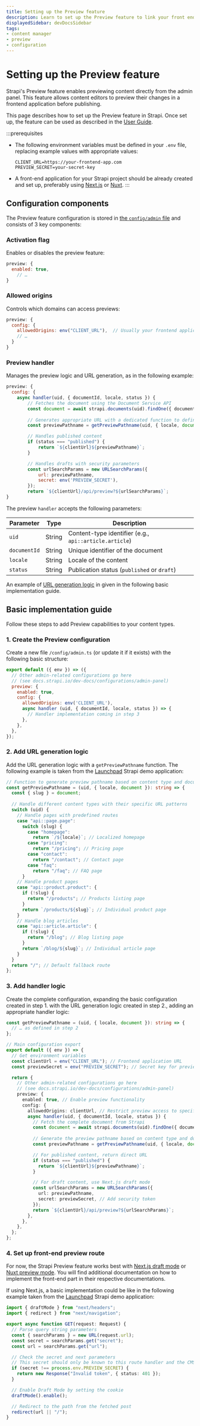 ```yaml
---
title: Setting up the Preview feature
description: Learn to set up the Preview feature to link your front end application to Strapi's Content Manager Preview feature.
displayedSidebar: devDocsSidebar
tags:
- content manager
- preview
- configuration
---
```


# Setting up the Preview feature

Strapi's Preview feature enables previewing content directly from the admin panel. This feature allows content editors to preview their changes in a frontend application before publishing. 

This page describes how to set up the Preview feature in Strapi. Once set up, the feature can be used as described in the [User Guide](/user-docs/content-manager/previewing-content).

:::prerequisites
* The following environment variables must be defined in your `.env` file, replacing example values with appropriate values:

  ```env
  CLIENT_URL=https://your-frontend-app.com
  PREVIEW_SECRET=your-secret-key
  ```

* A front-end application for your Strapi project should be already created and set up, preferably using [Next.js](https://nextjs.org/) or [Nuxt](https://nuxt.com/).
:::

## Configuration components

The Preview feature configuration is stored in [the `config/admin` file](/dev-docs/configurations/admin-panel) and consists of 3 key components:

### Activation flag

Enables or disables the preview feature:
```javascript
preview: {
  enabled: true,
    // …
}
```

### Allowed origins

Controls which domains can access previews:

```javascript
preview: {
  config: {
    allowedOrigins: env("CLIENT_URL"),  // Usually your frontend application URL
    // …
  }
}
```

### Preview handler

Manages the preview logic and URL generation, as in the following example:

```javascript
preview: {
  config: {
    async handler(uid, { documentId, locale, status }) {
        // Fetches the document using the Document Service API
        const document = await strapi.documents(uid).findOne({ documentId });
        
        // Generates appropriate URL with a dedicated function to define
        const previewPathname = getPreviewPathname(uid, { locale, document });

        // Handles published content
        if (status === "published") {
            return `${clientUrl}${previewPathname}`;
        }

        // Handles drafts with security parameters
        const urlSearchParams = new URLSearchParams({
            url: previewPathname,
            secret: env('PREVIEW_SECRET'),
        });
        return `${clientUrl}/api/preview?${urlSearchParams}`;
}
```

The preview `handler` accepts the following parameters:

| Parameter    | Type   | Description                                 |
| ------------ | ------ | ------------------------------------------- |
| `uid`        | String | Content-type identifier (e.g., `api::article.article`)                    |
| `documentId` | String | Unique identifier of the document           |
| `locale`     | String | Locale of the content                |
| `status`     | String | Publication status (`published` or `draft`) |

An example of [URL generation logic](#2-add-url-generation-logic) in given in the following basic implementation guide.

## Basic implementation guide

Follow these steps to add Preview capabilities to your content types.

### 1. Create the Preview configuration

Create a new file `/config/admin.ts` (or update it if it exists) with the following basic structure:

```javascript title="config/admin.ts"
export default ({ env }) => ({
  // Other admin-related configurations go here
  // (see docs.strapi.io/dev-docs/configurations/admin-panel)
  preview: {
    enabled: true,
    config: {
      allowedOrigins: env('CLIENT_URL'),
      async handler (uid, { documentId, locale, status }) => {
        // Handler implementation coming in step 3
      },
    },
  },
});
```

### 2. Add URL generation logic

Add the URL generation logic with a `getPreviewPathname` function. The following example is taken from the [Launchpad](https://github.com/strapi/LaunchPad/tree/feat/preview) Strapi demo application:

```typescript
// Function to generate preview pathname based on content type and document
const getPreviewPathname = (uid, { locale, document }): string => {
  const { slug } = document;
  
  // Handle different content types with their specific URL patterns
  switch (uid) {
    // Handle pages with predefined routes
    case "api::page.page":
      switch (slug) {
        case "homepage":
          return `/${locale}`; // Localized homepage
        case "pricing":
          return "/pricing"; // Pricing page
        case "contact":
          return "/contact"; // Contact page
        case "faq":
          return "/faq"; // FAQ page
      }
    // Handle product pages
    case "api::product.product": {
      if (!slug) {
        return "/products"; // Products listing page
      }
      return `/products/${slug}`; // Individual product page
    }
    // Handle blog articles
    case "api::article.article": {
      if (!slug) {
        return "/blog"; // Blog listing page
      }
      return `/blog/${slug}`; // Individual article page
    }
  }
  return "/"; // Default fallback route
};
```

### 3. Add handler logic

Create the complete configuration, expanding the basic configuration created in step 1. with the URL generation logic created in step 2., adding an appropriate handler logic:

```typescript title="config/admin.ts" {8-9,18-35}
const getPreviewPathname = (uid, { locale, document }): string => {
  // … as defined in step 2
};

// Main configuration export
export default ({ env }) => {
  // Get environment variables
  const clientUrl = env("CLIENT_URL"); // Frontend application URL
  const previewSecret = env("PREVIEW_SECRET"); // Secret key for preview authentication

  return {
    // Other admin-related configurations go here
    // (see docs.strapi.io/dev-docs/configurations/admin-panel)
    preview: {
      enabled: true, // Enable preview functionality
      config: {
        allowedOrigins: clientUrl, // Restrict preview access to specific domain
        async handler(uid, { documentId, locale, status }) {
          // Fetch the complete document from Strapi
          const document = await strapi.documents(uid).findOne({ documentId });
          
          // Generate the preview pathname based on content type and document
          const previewPathname = getPreviewPathname(uid, { locale, document });

          // For published content, return direct URL
          if (status === "published") {
            return `${clientUrl}${previewPathname}`;
          }

          // For draft content, use Next.js draft mode
          const urlSearchParams = new URLSearchParams({
            url: previewPathname,
            secret: previewSecret, // Add security token
          });
          return `${clientUrl}/api/preview?${urlSearchParams}`;
        },
      },
    },
  };
};
```

### 4. Set up front-end preview route

For now, the Strapi Preview feature works best with [Next.js draft mode](https://nextjs.org/docs/app/building-your-application/configuring/draft-mode) or 
[Nuxt preview mode](https://nuxt.com/docs/api/composables/use-preview-mode). You will find additional documentation on how to implement the front-end part in their respective documentations.

If using Next.js, a basic implementation could be like in the following example taken from the [Launchpad](https://github.com/strapi/LaunchPad/tree/feat/preview) Strapi demo application:

```typescript title="/next/api/preview/route.ts"
import { draftMode } from "next/headers";
import { redirect } from "next/navigation";

export async function GET(request: Request) {
  // Parse query string parameters
  const { searchParams } = new URL(request.url);
  const secret = searchParams.get("secret");
  const url = searchParams.get("url");

  // Check the secret and next parameters
  // This secret should only be known to this route handler and the CMS
  if (secret !== process.env.PREVIEW_SECRET) {
    return new Response("Invalid token", { status: 401 });
  }

  // Enable Draft Mode by setting the cookie
  draftMode().enable();

  // Redirect to the path from the fetched post
  redirect(url || "/");
}

